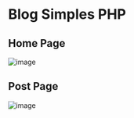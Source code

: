 # Blog Simples PHP

## Home Page
![image](https://user-images.githubusercontent.com/105173667/197407806-f2a30099-eb25-4f60-b4db-ab832956bc19.png)
## Post Page
![image](https://user-images.githubusercontent.com/105173667/197407877-30fdeb79-d1c6-4b8d-bd12-fe4641174e78.png)

